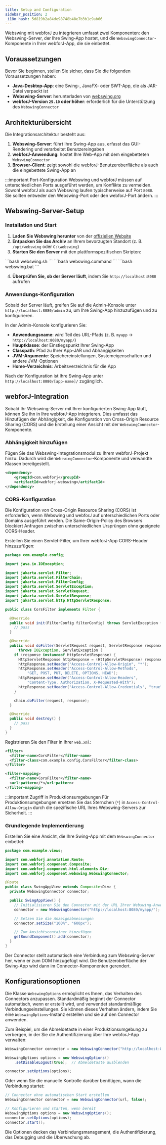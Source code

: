 ```yaml
---
title: Setup and Configuration
sidebar_position: 2
_i18n_hash: 5d819b2a84de98748b48e7b3b1c9ab66
---
```

Webswing mit webforJ zu integrieren umfasst zwei Komponenten: den Webswing-Server, der Ihre Swing-App hostet, und die `WebswingConnector`-Komponente in Ihrer webforJ-App, die sie einbettet.

## Voraussetzungen

Bevor Sie beginnen, stellen Sie sicher, dass Sie die folgenden Voraussetzungen haben:

- **Java-Desktop-App**: eine Swing-, JavaFX- oder SWT-App, die als JAR-Datei verpackt ist
- **Webswing-Server**: herunterladen von [webswing.org](https://webswing.org)
- **webforJ-Version `25.10` oder höher**: erforderlich für die Unterstützung des `WebswingConnector`

## Architekturübersicht

Die Integrationsarchitektur besteht aus:

1. **Webswing-Server**: führt Ihre Swing-App aus, erfasst das GUI-Rendering und verarbeitet Benutzereingaben
2. **webforJ-Anwendung**: hostet Ihre Web-App mit dem eingebetteten `WebswingConnector`
3. **Browser-Client**: zeigt sowohl die webforJ-Benutzeroberfläche als auch die eingebettete Swing-App an

:::important Port-Konfiguration
Webswing und webforJ müssen auf unterschiedlichen Ports ausgeführt werden, um Konflikte zu vermeiden. Sowohl webforJ als auch Webswing laufen typischerweise auf Port `8080`. Sie sollten entweder den Webswing-Port oder den webforJ-Port ändern.
:::

## Webswing-Server-Setup

### Installation und Start

1. **Laden Sie Webswing herunter** von der [offiziellen Website](https://www.webswing.org/en/downloads)
2. **Entpacken Sie das Archiv** an Ihrem bevorzugten Standort (z. B. `/opt/webswing` oder `C:\webswing`)
3. **Starten Sie den Server** mit den plattformspezifischen Skripten:

<Tabs>
      <TabItem value="Linux" label="Linux" default>
        ```bash
        webswing.sh
        ```
      </TabItem>
      <TabItem value="macOS" label="macOS">
        ```bash
        webswing.command
        ```
      </TabItem>
      <TabItem value="Windows" label="Windows">
        ```bash
        webswing.bat
        ```
      </TabItem>
</Tabs>

4. **Überprüfen Sie, ob der Server läuft**, indem Sie `http://localhost:8080` aufrufen

### Anwendungs-Konfiguration

Sobald der Server läuft, greifen Sie auf die Admin-Konsole unter `http://localhost:8080/admin` zu, um Ihre Swing-App hinzuzufügen und zu konfigurieren.

In der Admin-Konsole konfigurieren Sie:

- **Anwendungsname**: wird Teil des URL-Pfads (z. B. `myapp` → `http://localhost:8080/myapp/`)
- **Hauptklasse**: der Einstiegspunkt Ihrer Swing-App
- **Classpath**: Pfad zu Ihrer App-JAR und Abhängigkeiten
- **JVM-Argumente**: Speichereinstellungen, Systemeigenschaften und andere JVM-Optionen
- **Home-Verzeichnis**: Arbeitsverzeichnis für die App

Nach der Konfiguration ist Ihre Swing-App unter `http://localhost:8080/[app-name]/` zugänglich.

## webforJ-Integration

Sobald Ihr Webswing-Server mit Ihrer konfigurierten Swing-App läuft, können Sie ihn in Ihre webforJ-App integrieren. Dies umfasst das Hinzufügen der Abhängigkeit, die Konfiguration von Cross-Origin Resource Sharing (CORS) und die Erstellung einer Ansicht mit der `WebswingConnector`-Komponente.

### Abhängigkeit hinzufügen

Fügen Sie das Webswing-Integrationsmodul zu Ihrem webforJ-Projekt hinzu. Dadurch wird die `WebswingConnector`-Komponente und verwandte Klassen bereitgestellt.

```xml
<dependency>
    <groupId>com.webforj</groupId>
    <artifactId>webforj-webswing</artifactId>
</dependency>
```

### CORS-Konfiguration

Die Konfiguration von Cross-Origin Resource Sharing (CORS) ist erforderlich, wenn Webswing und webforJ auf unterschiedlichen Ports oder Domains ausgeführt werden. Die Same-Origin-Policy des Browsers blockiert Anfragen zwischen unterschiedlichen Ursprüngen ohne geeignete CORS-Header.

Erstellen Sie einen Servlet-Filter, um Ihrer webforJ-App CORS-Header hinzuzufügen:

```java title="CorsFilter.java"
package com.example.config;

import java.io.IOException;

import jakarta.servlet.Filter;
import jakarta.servlet.FilterChain;
import jakarta.servlet.FilterConfig;
import jakarta.servlet.ServletException;
import jakarta.servlet.ServletRequest;
import jakarta.servlet.ServletResponse;
import jakarta.servlet.http.HttpServletResponse;

public class CorsFilter implements Filter {

  @Override
  public void init(FilterConfig filterConfig) throws ServletException {
    // pass
  }

  @Override
  public void doFilter(ServletRequest request, ServletResponse response, FilterChain chain)
      throws IOException, ServletException {
    if (response instanceof HttpServletResponse) {
      HttpServletResponse httpResponse = (HttpServletResponse) response;
      httpResponse.setHeader("Access-Control-Allow-Origin", "*");
      httpResponse.setHeader("Access-Control-Allow-Methods",
          "GET, POST, PUT, DELETE, OPTIONS, HEAD");
      httpResponse.setHeader("Access-Control-Allow-Headers",
          "Content-Type, Authorization, X-Requested-With");
      httpResponse.setHeader("Access-Control-Allow-Credentials", "true");
    }

    chain.doFilter(request, response);
  }

  @Override
  public void destroy() {
    // pass
  }
}
```

Registrieren Sie den Filter in Ihrer `web.xml`:

```xml
<filter>
  <filter-name>CorsFilter</filter-name>
  <filter-class>com.example.config.CorsFilter</filter-class>
</filter>

<filter-mapping>
  <filter-name>CorsFilter</filter-name>
  <url-pattern>/*</url-pattern>
</filter-mapping>
```

:::important Zugriff in Produktionsumgebungen
Für Produktionsumgebungen ersetzen Sie das Sternchen (`*`) in `Access-Control-Allow-Origin` durch die spezifische URL Ihres Webswing-Servers zur Sicherheit.
:::

### Grundlegende Implementierung

Erstellen Sie eine Ansicht, die Ihre Swing-App mit dem `WebswingConnector` einbettet:

```java title="SwingAppView.java"
package com.example.views;

import com.webforj.annotation.Route;
import com.webforj.component.Composite;
import com.webforj.component.html.elements.Div;
import com.webforj.component.webswing.WebswingConnector;

@Route
public class SwingAppView extends Composite<Div> {
  private WebswingConnector connector;

  public SwingAppView() {
    // Initialisieren Sie den Connector mit der URL Ihrer Webswing-Anwendung
    connector = new WebswingConnector("http://localhost:8080/myapp/");

    // Setzen Sie die Anzeigeabmessungen
    connector.setSize("100%", "600px");

    // Zum Ansichtscontainer hinzufügen
    getBoundComponent().add(connector);
  }
}
```

Der Connector stellt automatisch eine Verbindung zum Webswing-Server her, wenn er zum DOM hinzugefügt wird. Die Benutzeroberfläche der Swing-App wird dann im Connector-Komponenten gerendert.

## Konfigurationsoptionen

Die Klasse `WebswingOptions` ermöglicht es Ihnen, das Verhalten des Connectors anzupassen. Standardmäßig beginnt der Connector automatisch, wenn er erstellt wird, und verwendet standardmäßige Verbindungseinstellungen. Sie können dieses Verhalten ändern, indem Sie eine `WebswingOptions`-Instanz erstellen und sie auf den Connector anwenden.

Zum Beispiel, um die Abmeldetaste in einer Produktionsumgebung zu verbergen, in der Sie die Authentifizierung über Ihre webforJ-App verwalten:

```java
WebswingConnector connector = new WebswingConnector("http://localhost:8080/myapp/");

WebswingOptions options = new WebswingOptions()
    .setDisableLogout(true);  // Abmeldetaste ausblenden

connector.setOptions(options);
```

Oder wenn Sie die manuelle Kontrolle darüber benötigen, wann die Verbindung startet:

```java
// Connector ohne automatischen Start erstellen
WebswingConnector connector = new WebswingConnector(url, false);

// Konfigurieren und starten, wenn bereit
WebswingOptions options = new WebswingOptions();
connector.setOptions(options);
connector.start();
```

Die Optionen decken das Verbindungsmanagement, die Authentifizierung, das Debugging und die Überwachung ab.
